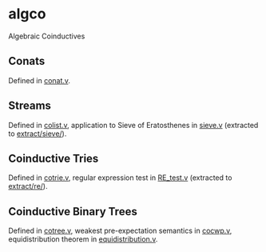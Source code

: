 # algco
Algebraic Coinductives

## Conats

Defined in [conat.v](conat.v).

## Streams

Defined in [colist.v](colist.v), application to Sieve of Eratosthenes in [sieve.v](sieve.v) (extracted to [extract/sieve/](extract/sieve/)).

## Coinductive Tries

Defined in [cotrie.v](cotrie.v), regular expression test in [RE_test.v](RE_test.v) (extracted to [extract/re/](extract/re/)).

## Coinductive Binary Trees

Defined in [cotree.v](cotree.v), weakest pre-expectation semantics in [cocwp.v](cocwp.v), equidistribution theorem in [equidistribution.v](equidistribution.v).
